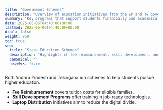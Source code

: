 ```yaml
---
title: "Government Schemes"
description: "Overview of education initiatives from the AP and TG governments."
summary: "Key programs that support students financially and academically."
date: 2025-06-06T04:40:00+00:00
lastmod: 2025-06-06T04:40:00+00:00
draft: false
weight: 950
toc: true
seo:
  title: "State Education Schemes"
  description: "Highlights of fee reimbursement, skill development, and laptop distribution programs."
  canonical: ""
  noindex: false
---
```


Both Andhra Pradesh and Telangana run schemes to help students pursue higher education.

- **Fee Reimbursement** covers tuition costs for eligible families.
- **Skill Development Programs** offer training in job-ready technologies.
- **Laptop Distribution** initiatives aim to reduce the digital divide.
